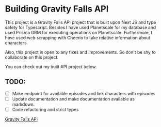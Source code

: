 # Building Gravity Falls API
This project is a Gravity Falls API project that is built upon Next JS and type safety for Typescript. Besides I have used Planetscale for my database and used Prisma ORM for executing operations on Planetscale. Furthermore, I have used web scrapping with Cheerio to take relative information about characters.

Also, this project is open to any fixes and improvements. So don't be shy to collaborate on this project.

You can check out my built API project below.

## TODO:
- [ ] Make endpoint for available episodes and link characters with episodes
- [ ] Update documentation and make documentation available as markdown.
- [ ] Code refactoring and strict types

[Gravity Falls API](https://gravity-falls-api.vercel.app/)

